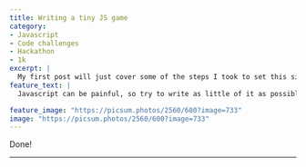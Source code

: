 ```yaml
---
title: Writing a tiny JS game
category:
- Javascript
- Code challenges
- Hackathon
- 1k
excerpt: |
  My first post will just cover some of the steps I took to set this site up as a bit of a walk through. If you're not wanting to build a site today feel free to look through it anyway.
feature_text: |
  Javascript can be painful, so try to write as little of it as possible.

feature_image: "https://picsum.photos/2560/600?image=733"
image: "https://picsum.photos/2560/600?image=733"
---
```


Done!

----
